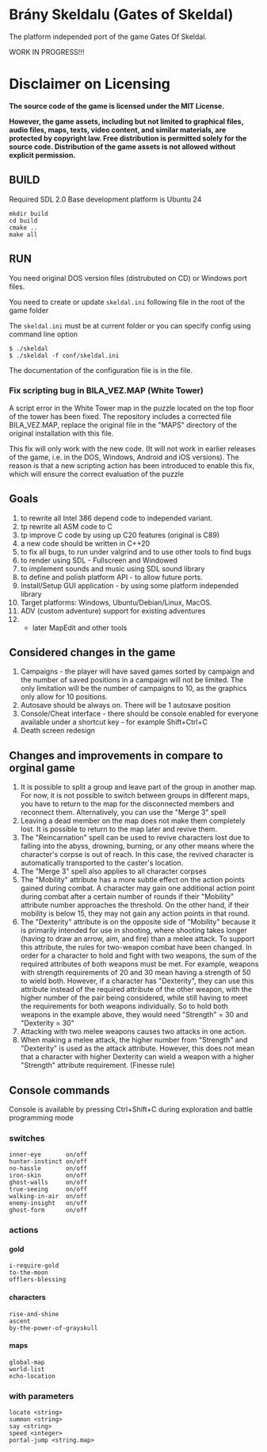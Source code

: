 # Brány Skeldalu (Gates of Skeldal)

The platform independed port of the game Gates Of Skeldal.

WORK IN PROGRESS!!!

# Disclaimer on Licensing

**The source code of the game is licensed under the MIT License.**

**However, the game assets, including but not limited to graphical files, audio files, maps, texts, video content, and similar materials, are protected by copyright law. Free distribution is permitted solely for the source code. Distribution of the game assets is not allowed without explicit permission.**

## BUILD

Required SDL 2.0
Base development platform is Ubuntu 24

```
mkdir build
cd build
cmake ..
make all
```




## RUN

You need original DOS version files (distrubuted on CD) or Windows port files.

You need to create or update `skeldal.ini` following file in the root of the game folder

The `skeldal.ini` must be at current folder or you can specify config using command line option

```
$ ./skeldal
$ ./skeldal -f conf/skeldal.ini
```

The documentation of the configuration file is in the file.

### Fix scripting bug in BILA_VEZ.MAP (White Tower)

A script error in the White Tower map in the puzzle located on the top floor of the tower has been fixed. The repository includes a corrected file BILA_VEZ.MAP, replace the original file in the "MAPS" directory of the original installation with this file.

This fix will only work with the new code. (It will not work in earlier releases of the game, i.e. in the DOS, Windows, Android and iOS versions). The reason is that a new scripting action has been introduced to enable this fix, which will ensure the correct evaluation of the puzzle

## Goals

1)  to rewrite all Intel 386 depend code to independed variant.
2)  tp rewrite all ASM code to C
3)  tp improve C code by using up C20 features (original is C89)
4)  a new code should be written in C++20
5)  to fix all bugs, to run under valgrind and to use other tools to find bugs
6)  to render using SDL - Fullscreen and Windowed
7)  to implement sounds and music using SDL sound library
8)  to define and polish platform API - to allow future ports.
9)  Install/Setup GUI application - by using some platform independed library
10)  Target platforms: Windows, Ubuntu/Debian/Linux, MacOS.
11)  ADV (custom adventure) support for existing adventures
12)  - later MapEdit and other tools

## Considered changes in the game
1) Campaigns - the player will have saved games sorted by campaign and the number of saved positions in a campaign will not be limited. The only limitation will be the number of campaigns to 10, as the graphics only allow for 10 positions.
2) Autosave should be always on. There will be 1 autosave position
3) Console/Cheat interface - there should be console enabled for everyone available under a shortcut key - for example Shift+Ctrl+C
4) Death screen redesign


## Changes and improvements in compare to orginal game

 1. It is possible to split a group and leave part of the group in another map. For now, it is not possible to switch between groups in different maps, you have to return to the map for the disconnected members and reconnect them. Alternatively, you can use the "Merge 3" spell
 2. Leaving a dead member on the map does not make them completely lost. It is possible to return to the map later and revive them.
 3. The "Reincarnation" spell can be used to revive characters lost due to falling into the abyss, drowning, burning, or any other means where the character's corpse is out of reach. In this case, the revived character is automatically transported to the caster's location.
 4. The "Merge 3" spell also applies to all character corpses
 5. The "Mobility" attribute has a more subtle effect on the action points gained during combat. A character may gain one additional action point during combat after a certain number of rounds if their "Mobility" attribute number approaches the threshold. On the other hand, if their mobility is below 15, they may not gain any action points in that round.
 6. The "Dexterity" attribute is on the opposite side of "Mobility" because it is primarily intended for use in shooting, where shooting takes longer (having to draw an arrow, aim, and fire) than a melee attack. To support this attribute, the rules for two-weapon combat have been changed. In order for a character to hold and fight with two weapons, the sum of the required attributes of both weapons must be met. For example, weapons with strength requirements of 20 and 30 mean having a strength of 50 to wield both. However, if a character has "Dexterity", they can use this attribute instead of the required attribute of the other weapon, with the higher number of the pair being considered, while still having to meet the requirements for both weapons individually. So to hold both weapons in the example above, they would need "Strength" = 30 and "Dexterity = 30"
 7. Attacking with two melee weapons causes two attacks in one action.
 8. When making a melee attack, the higher number from "Strength" and "Dexterity" is used as the attack attribute. However, this does not mean that a character with higher Dexterity can wield a weapon with a higher "Strength" attribute requirement. (Finesse rule)


## Console commands

Console is available by pressing Ctrl+Shift+C during exploration and battle programming mode

### switches
```
inner-eye       on/off
hunter-instinct on/off
no-hassle       on/off
iron-skin       on/off
ghost-walls     on/off
true-seeing     on/off
walking-in-air  on/off
enemy-insight   on/off
ghost-form      on/off
```

### actions

#### gold

```
i-require-gold
to-the-moon
offlers-blessing
```

#### characters

```
rise-and-shine
ascent
by-the-power-of-grayskull
```

#### maps

```
global-map
world-list
echo-location
```

### with parameters

```
locate <string>
summon <string>
say <string>
speed <integer>
portal-jump <string.map>
```

